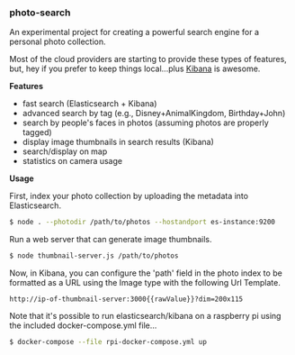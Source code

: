 ### photo-search

An experimental project for creating a powerful search engine for a personal photo collection.

Most of the cloud providers are starting to provide these types of features, but, hey if you prefer to keep things local...plus [Kibana](https://www.elastic.co/products/kibana) is awesome.

**Features**

- fast search (Elasticsearch + Kibana)
- advanced search by tag (e.g., Disney+AnimalKingdom, Birthday+John)
- search by people's faces in photos (assuming photos are properly tagged)
- display image thumbnails in search results (Kibana)
- search/display on map
- statistics on camera usage

**Usage**

First, index your photo collection by uploading the metadata into Elasticsearch.

```bash
$ node . --photodir /path/to/photos --hostandport es-instance:9200
```

Run a web server that can generate image thumbnails.

```bash
$ node thumbnail-server.js /path/to/photos
```

Now, in Kibana, you can configure the 'path' field in the photo index to be formatted as a URL using the Image type with the following Url Template.

```
http://ip-of-thumbnail-server:3000{{rawValue}}?dim=200x115
```

Note that it's possible to run elasticsearch/kibana on a raspberry pi using the included docker-compose.yml file...

```bash
$ docker-compose --file rpi-docker-compose.yml up
```
